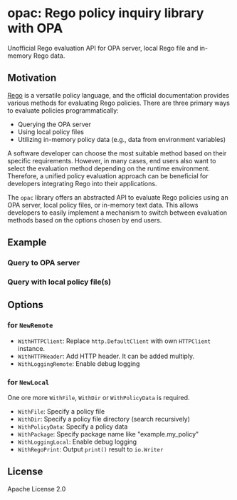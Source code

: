 # opac: Rego policy inquiry library with OPA

Unofficial Rego evaluation API for OPA server, local Rego file and in-memory Rego data.

## Motivation

[Rego](https://www.openpolicyagent.org/docs/latest/policy-language) is a versatile policy language, and the official documentation provides various methods for evaluating Rego policies. There are three primary ways to evaluate policies programmatically:

- Querying the OPA server
- Using local policy files
- Utilizing in-memory policy data (e.g., data from environment variables)

A software developer can choose the most suitable method based on their specific requirements. However, in many cases, end users also want to select the evaluation method depending on the runtime environment. Therefore, a unified policy evaluation approach can be beneficial for developers integrating Rego into their applications.

The `opac` library offers an abstracted API to evaluate Rego policies using an OPA server, local policy files, or in-memory text data. This allows developers to easily implement a mechanism to switch between evaluation methods based on the options chosen by end users.

## Example

### Query to OPA server

### Query with local policy file(s)



## Options

### for `NewRemote`

- `WithHTTPClient`: Replace `http.DefaultClient` with own `HTTPClient` instance.
- `WithHTTPHeader`: Add HTTP header. It can be added multiply.
- `WithLoggingRemote`: Enable debug logging

### for `NewLocal`

One ore more `WithFile`, `WithDir` or `WithPolicyData` is required.

- `WithFile`: Specify a policy file
- `WithDir`: Specify a policy file directory (search recursively)
- `WithPolicyData`: Specify a policy data
- `WithPackage`: Specify package name like "example.my_policy"
- `WithLoggingLocal`: Enable debug logging
- `WithRegoPrint`: Output `print()` result to `io.Writer`

## License

Apache License 2.0